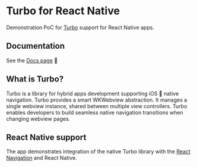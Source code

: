 # Turbo for React Native

Demonstration PoC for [Turbo](https://github.com/hotwired/turbo-ios) support for React Native apps.

## Documentation

See the [Docs page](docs/) 📖

## What is Turbo?

Turbo is a library for hybrid apps development supporting iOS 🍎 native navigation. Turbo provides a smart WKWebview abstraction. It manages a single webview instance, shared
between multiple view controllers. Turbo enables developers to build seamless native navigation transitions when changing webview pages.

## React Native support

The app demonstrates integration of the native Turbo library with the [React Navigation](https://reactnavigation.org) and React Native.
